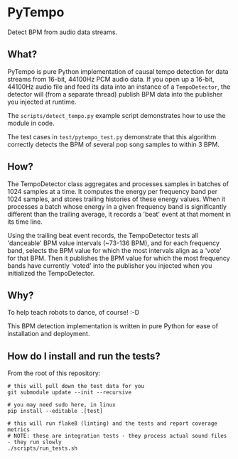 # PyTempo
Detect BPM from audio data streams.

## What?
PyTempo is pure Python implementation of causal tempo detection for data streams from 16-bit, 44100Hz PCM audio data.
If you open up a 16-bit, 44100Hz audio file and feed its data into an instance of a `TempoDetector`, the detector
will (from a separate thread) publish BPM data into the publisher you injected at runtime.

The `scripts/detect_tempo.py` example script demonstrates how to use the module in code.

The test cases in `test/pytempo_test.py` demonstrate that this algorithm correctly detects the BPM of several
pop song samples to within 3 BPM.

## How?
The TempoDetector class aggregates and processes samples in batches of 1024 samples at a time. It computes the
energy per frequency band per 1024 samples, and stores trailing histories of these energy values. When it processes
a batch whose energy in a given frequency band is significantly different than the trailing average, it records a
'beat' event at that moment in its time line.

Using the trailing beat event records, the TempoDetector tests all 'danceable' BPM value intervals (~73-136 BPM),
and for each frequency band, selects the BPM value for which the most intervals align as a 'vote' for that BPM.
Then it publishes the BPM value for which the most frequency bands have currently 'voted' into the publisher
you injected when you initialized the TempoDetector.

## Why?
To help teach robots to dance, of course! :-D

This BPM detection implementation is written in pure Python for ease of installation and deployment.

## How do I install and run the tests?
From the root of this repository:
```
# this will pull down the test data for you
git submodule update --init --recursive

# you may need sudo here, in linux
pip install --editable .[test]

# this will run flake8 (linting) and the tests and report coverage metrics
# NOTE: these are integration tests - they process actual sound files - they run slowly
./scripts/run_tests.sh
```
